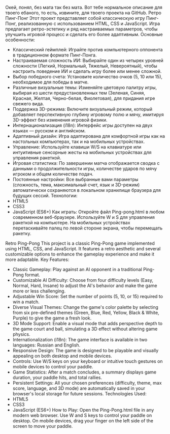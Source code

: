 Окей, понял, без мата так без мата. Вот тебе нормальное описание для твоего ебаного, то есть, извините, для твоего проекта на GitHub.
Ретро Пинг-Понг
Этот проект представляет собой классическую игру Пинг-Понг, реализованную с использованием HTML, CSS и JavaScript. Игра предлагает ретро-эстетику и ряд настраиваемых параметров, чтобы улучшить игровой процесс и сделать его более адаптивным.
Основные особенности:
 * Классический геймплей: Играйте против компьютерного оппонента в традиционном формате Пинг-Понга.
 * Настраиваемая сложность ИИ: Выбирайте один из четырех уровней сложности (Легкий, Нормальный, Тяжелый, Невероятный), чтобы настроить поведение ИИ и сделать игру более или менее сложной.
 * Выбор победного счета: Установите количество очков (5, 10 или 15), необходимое для победы в матче.
 * Различные визуальные темы: Изменяйте цветовую палитру игры, выбирая из шести предустановленных тем (Зеленая, Синяя, Красная, Желтая, Черно-белая, Фиолетовая), для придания игре свежего вида.
 * Поддержка 3D-режима: Включите визуальный режим, который добавляет перспективную глубину игровому полю и мячу, имитируя 3D-эффект без изменения игровой физики.
 * Интернационализация (i18n): Интерфейс игры доступен на двух языках — русском и английском.
 * Адаптивный дизайн: Игра адаптирована для комфортной игры как на настольных компьютерах, так и на мобильных устройствах.
 * Управление: Используйте клавиши W/S на клавиатуре или интуитивные сенсорные жесты на мобильных устройствах для управления ракеткой.
 * Игровая статистика: По завершении матча отображается сводка с данными о продолжительности игры, количестве ударов по мячу игроком и общем количестве подач.
 * Постоянные настройки: Все выбранные вами параметры (сложность, тема, максимальный счет, язык и 3D-режим) автоматически сохраняются в локальном хранилище браузера для будущих сессий.
Технологии:
 * HTML5
 * CSS3
 * JavaScript (ES6+)
Как играть:
Откройте файл Ping-pong.html в любом современном веб-браузере. Используйте W и S для управления ракеткой на компьютере. На мобильных устройствах перетаскивайте палец по левой стороне экрана, чтобы перемещать ракетку.

Retro Ping-Pong
This project is a classic Ping-Pong game implemented using HTML, CSS, and JavaScript. It features a retro aesthetic and several customizable options to enhance the gameplay experience and make it more adaptable.
Key Features:
 * Classic Gameplay: Play against an AI opponent in a traditional Ping-Pong format.
 * Customizable AI Difficulty: Choose from four difficulty levels (Easy, Normal, Hard, Insane) to adjust the AI's behavior and make the game more or less challenging.
 * Adjustable Win Score: Set the number of points (5, 10, or 15) required to win a match.
 * Diverse Visual Themes: Change the game's color palette by selecting from six pre-defined themes (Green, Blue, Red, Yellow, Black & White, Purple) to give the game a fresh look.
 * 3D Mode Support: Enable a visual mode that adds perspective depth to the game court and ball, simulating a 3D effect without altering game physics.
 * Internationalization (i18n): The game interface is available in two languages: Russian and English.
 * Responsive Design: The game is designed to be playable and visually appealing on both desktop and mobile devices.
 * Controls: Use W/S keys on your keyboard or intuitive touch gestures on mobile devices to control your paddle.
 * Game Statistics: After a match concludes, a summary displays game duration, your paddle hits, and total rallies.
 * Persistent Settings: All your chosen preferences (difficulty, theme, max score, language, and 3D mode) are automatically saved in your browser's local storage for future sessions.
Technologies Used:
 * HTML5
 * CSS3
 * JavaScript (ES6+)
How to Play:
Open the Ping-Pong.html file in any modern web browser. Use W and S keys to control your paddle on desktop. On mobile devices, drag your finger on the left side of the screen to move your paddle.
